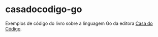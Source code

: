 casadocodigo-go
===============

Exemplos de código do livro sobre a linguagem Go da editora [Casa do Código](http://www.casadocodigo.com.br).
